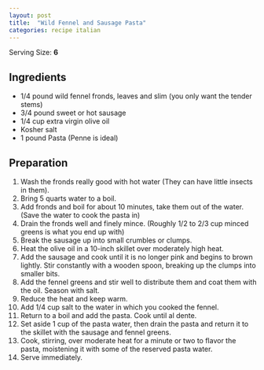 ```yaml
---
layout: post
title:  "Wild Fennel and Sausage Pasta"
categories: recipe italian
---
```

Serving Size: **6**

## Ingredients

- 1/4 pound wild fennel fronds, leaves and slim (you only want the tender stems)
- 3/4 pound sweet or hot sausage
- 1/4 cup extra virgin olive oil
- Kosher salt
- 1 pound Pasta (Penne is ideal)

## Preparation

1. Wash the fronds really good with hot water (They can have little insects in them).
2. Bring 5 quarts water to a boil.
3. Add fronds and boil for about 10 minutes, take them out of the water. (Save the water to cook the pasta in)
4. Drain the fronds well and finely mince. (Roughly 1/2 to 2/3 cup minced greens is what you end up with)
5. Break the sausage up into small crumbles or clumps.
6. Heat the olive oil in a 10-inch skillet over moderately high heat.
7. Add the sausage and cook until it is no longer pink and begins to brown lightly. Stir constantly with a wooden spoon, breaking up the clumps into smaller bits.
8. Add the fennel greens and stir well to distribute them and coat them with the oil. Season with salt.
9. Reduce the heat and keep warm.
10. Add 1/4 cup salt to the water in which you cooked the fennel.
11. Return to a boil and add the pasta. Cook until al dente.
12. Set aside 1 cup of the pasta water, then drain the pasta and return it to the skillet with the sausage and fennel greens.
13. Cook, stirring, over moderate heat for a minute or two to flavor the pasta, moistening it with some of the reserved pasta water.
14. Serve immediately.

